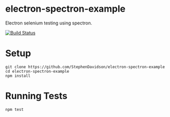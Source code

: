 # electron-spectron-example
Electron selenium testing using spectron.

[![Build Status](https://travis-ci.org/StephenDavidson/electron-spectron-example.svg?branch=master)](https://travis-ci.org/StephenDavidson/electron-spectron-example)

# Setup

```
git clone https://github.com/StephenDavidson/electron-spectron-example
cd electron-spectron-example
npm install
```

# Running Tests
```
npm test
```
